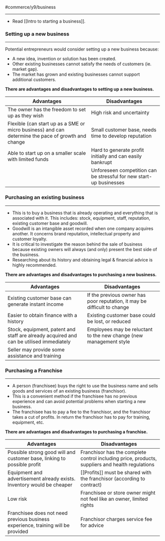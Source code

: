 #commerce/y9/business 

---

- Read [[Intro to starting a business]].

### Setting up a new business
---
Potential entrepreneurs would consider setting up a new business because:

- A new idea, invention or solution has been created.
- Other existing businesses cannot satisfy the needs of customers (ie. market gap).
- The market has grown and existing businesses cannot support additional customers.

**There are advantages and disadvantages to setting up a new business.**

| Advantages                                                                                         | Disadvantages                                                       |
| -------------------------------------------------------------------------------------------------- | ------------------------------------------------------------------- |
| The owner has the freedom to set up as they wish                                                   | High risk and uncertainty                                           |
| Flexible (can start up as a SME or micro business) and can determine the pace of growth and change | Small customer base, needs time to develop reputation               |
| Able to start up on a smaller scale with limited funds                                             | Hard to generate profit initially and can easily bankrupt           |
|                                                                                                    | Unforeseen competition can be stressful for new start-up businesses | 


### Purchasing an existing business
---
- This is to buy a business that is already operating and everything that is associated with it. This includes: stock, equipment, staff, reputation, existing customer base and goodwill.
- Goodwill is an intangible asset recorded when one company acquires another. It concerns brand reputation, intellectual property and customer loyalty.
- It is critical to investigate the reason behind the sale of business because existing owners will always (and only) present the best side of the business.
- Researching about its history and obtaining legal & financial advice is highly recommended.

**There are advantages and disadvantages to purchasing a new business.**

| Advantages                                                                              | Disadvantages                                                            |
| --------------------------------------------------------------------------------------- | ------------------------------------------------------------------------ |
| Existing customer base can generate instant income                                      | If the previous owner has poor reputation, it may be difficult to change |
| Easier to obtain finance with a history                                                 | Existing customer base could be lost, or reduced                         |
| Stock, equipment, patent and staff are already acquired and can be utilised immediately | Employees may be reluctant to the new change (new management style       |
| Seller may provide some assistance and training                                         |                                                                          | 


### Purchasing a Franchise
---
- A person (franchisee) buys the right to use the business name and sells goods and services of an existing business (franchisor).
- This is a convenient method if the franchisee has no previous experience and can avoid potential problems when starting a new business.
- The franchisee has to pay a fee to the franchisor, and the franchisor takes a cut of profits. In return the franchisor has to pay for training, equipment, etc.

**There are advantages and disadvantages to purchasing a franchise.**

| Advantages                                                                       | Disadvantages                                                                                   |
| -------------------------------------------------------------------------------- | ----------------------------------------------------------------------------------------------- |
| Possible strong good will and customer base, linking to possible profit          | Franchisor has the complete control including price, products, suppliers and health regulations |
| Equipment and advertisement already exists. Inventory would be cheaper           | [[Profits]] must be shared with the franchisor (according to contract)                              |
| Low risk                                                                         | Franchisee or store owner might not feel like an owner, limited rights                          |
| Franchisee does not need previous business experience, training will be provided | Franchisor charges service fee for advice                                                       |

